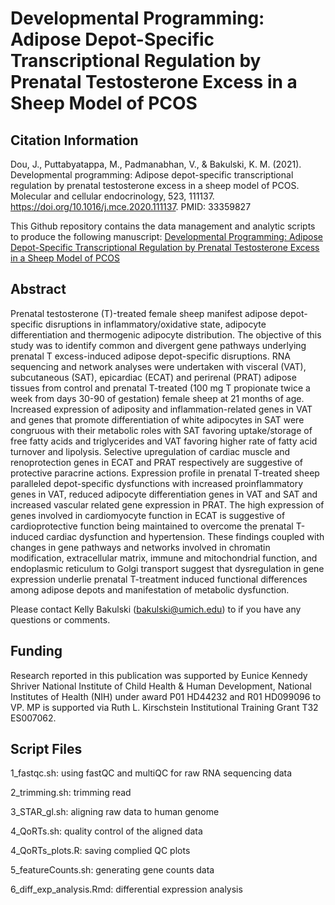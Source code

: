 # Developmental Programming: Adipose Depot-Specific Transcriptional Regulation by Prenatal Testosterone Excess in a Sheep Model of PCOS 

## Citation Information
Dou, J., Puttabyatappa, M., Padmanabhan, V., & Bakulski, K. M. (2021). Developmental programming: Adipose depot-specific transcriptional regulation by prenatal testosterone excess in a sheep model of PCOS. Molecular and cellular endocrinology, 523, 111137. https://doi.org/10.1016/j.mce.2020.111137. PMID: 33359827

This Github repository contains the data management and analytic scripts to produce the following manuscript: [Developmental Programming: Adipose Depot-Specific Transcriptional Regulation by Prenatal Testosterone Excess in a Sheep Model of PCOS](https://pubmed.ncbi.nlm.nih.gov/33359827/)


## Abstract
Prenatal testosterone (T)-treated female sheep manifest adipose depot-specific disruptions in inflammatory/oxidative state, adipocyte differentiation and thermogenic adipocyte distribution. The objective of this study was to identify common and divergent gene pathways underlying prenatal T excess-induced adipose depot-specific disruptions. RNA sequencing and network analyses were undertaken with visceral (VAT), subcutaneous (SAT), epicardiac (ECAT) and perirenal (PRAT) adipose tissues from control and prenatal T-treated (100 mg T propionate twice a week from days 30-90 of gestation) female sheep at 21 months of age. Increased expression of adiposity and inflammation-related genes in VAT and genes that promote differentiation of white adipocytes in SAT were congruous with their metabolic roles with SAT favoring uptake/storage of free fatty acids and triglycerides and VAT favoring higher rate of fatty acid turnover and lipolysis. Selective upregulation of cardiac muscle and renoprotection genes in ECAT and PRAT respectively are suggestive of protective paracrine actions. Expression profile in prenatal T-treated sheep paralleled depot-specific dysfunctions with increased proinflammatory genes in VAT, reduced adipocyte differentiation genes in VAT and SAT and increased vascular related gene expression in PRAT. The high expression of genes involved in cardiomyocyte function in ECAT is suggestive of cardioprotective function being maintained to overcome the prenatal T-induced cardiac dysfunction and hypertension. These findings coupled with changes in gene pathways and networks involved in chromatin modification, extracellular matrix, immune and mitochondrial function, and endoplasmic reticulum to Golgi transport suggest that dysregulation in gene expression underlie prenatal T-treatment induced functional differences among adipose depots and manifestation of metabolic dysfunction.

Please contact Kelly Bakulski (bakulski@umich.edu) to if you have any questions or comments.

## Funding
Research reported in this publication was supported by Eunice Kennedy Shriver National Institute of Child Health & Human Development, National Institutes of Health (NIH) under award P01 HD44232 and R01 HD099096 to VP. MP is supported via Ruth L. Kirschstein Institutional Training Grant T32 ES007062.

## Script Files
1_fastqc.sh: using fastQC and multiQC for raw RNA sequencing data

2_trimming.sh: trimming read

3_STAR_gl.sh: aligning raw data to human genome

4_QoRTs.sh: quality control of the aligned data

4_QoRTs_plots.R: saving complied QC plots

5_featureCounts.sh: generating gene counts data

6_diff_exp_analysis.Rmd: differential expression analysis
